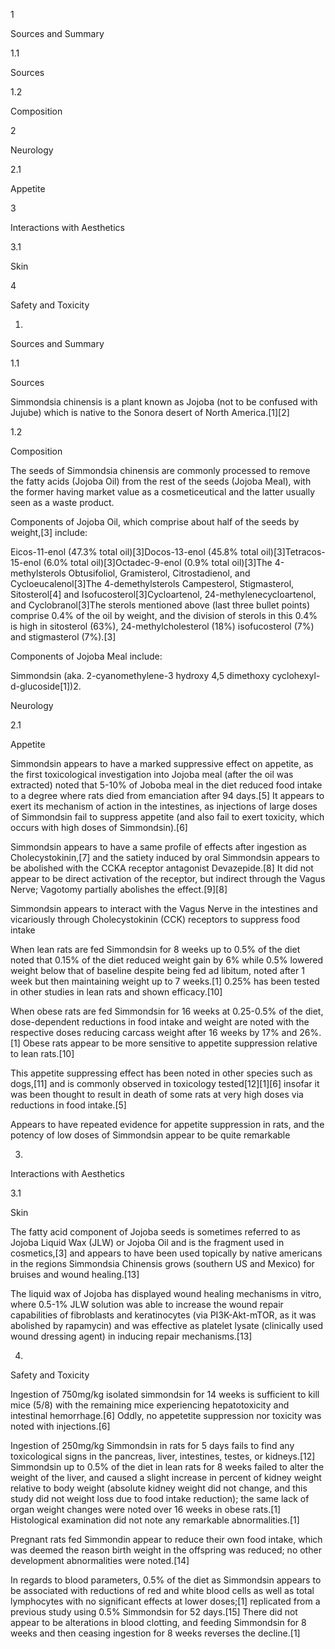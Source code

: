 1

Sources and Summary

1.1

Sources

1.2

Composition

2

Neurology

2.1

Appetite

3

Interactions with Aesthetics

3.1

Skin

4

Safety and Toxicity

1.

Sources and Summary

1.1

Sources

Simmondsia chinensis is a plant known as Jojoba (not to be confused with Jujube) which is native to the Sonora desert of North America.[1][2]

1.2

Composition

The seeds of Simmondsia chinensis are commonly processed to remove the fatty acids (Jojoba Oil) from the rest of the seeds (Jojoba Meal), with the former having market value as a cosmeticeutical and the latter usually seen as a waste product.

Components of Jojoba Oil, which comprise about half of the seeds by weight,[3] include:

Eicos-11-enol (47.3% total oil)[3]Docos-13-enol (45.8% total oil)[3]Tetracos-15-enol (6.0% total oil)[3]Octadec-9-enol (0.9% total oil)[3]The 4-methylsterols Obtusifoliol, Gramisterol, Citrostadienol, and Cycloeucalenol[3]The 4-demethylsterols Campesterol, Stigmasterol, Sitosterol[4] and Isofucosterol[3]Cycloartenol, 24-methylenecycloartenol, and Cyclobranol[3]The sterols mentioned above (last three bullet points) comprise 0.4% of the oil by weight, and the division of sterols in this 0.4% is high in sitosterol (63%), 24-methylcholesterol (18%) isofucosterol (7%) and stigmasterol (7%).[3]

Components of Jojoba Meal include:

Simmondsin (aka. 2-cyanomethylene-3 hydroxy 4,5 dimethoxy cyclohexyl-d-glucoside[1])2.

Neurology

2.1

Appetite

Simmondsin appears to have a marked suppressive effect on appetite, as the first toxicological investigation into Jojoba meal (after the oil was extracted) noted that 5-10% of Joboba meal in the diet reduced food intake to a degree where rats died from emanciation after 94 days.[5] It appears to exert its mechanism of action in the intestines, as injections of large doses of Simmondsin fail to suppress appetite (and also fail to exert toxicity, which occurs with high doses of Simmondsin).[6]

Simmondsin appears to have a same profile of effects after ingestion as Cholecystokinin,[7] and the satiety induced by oral Simmondsin appears to be abolished with the CCKA receptor antagonist Devazepide.[8] It did not appear to be direct activation of the receptor, but indirect through the Vagus Nerve; Vagotomy partially abolishes the effect.[9][8]


Simmondsin appears to interact with the Vagus Nerve in the intestines and vicariously through Cholecystokinin (CCK) receptors to suppress food intake


When lean rats are fed Simmondsin for 8 weeks up to 0.5% of the diet noted that 0.15% of the diet reduced weight gain by 6% while 0.5% lowered weight below that of baseline despite being fed ad libitum, noted after 1 week but then maintaining weight up to 7 weeks.[1] 0.25% has been tested in other studies in lean rats and shown efficacy.[10]

When obese rats are fed Simmondsin for 16 weeks at 0.25-0.5% of the diet, dose-dependent reductions in food intake and weight are noted with the respective doses reducing carcass weight after 16 weeks by 17% and 26%.[1] Obese rats appear to be more sensitive to appetite suppression relative to lean rats.[10]

This appetite suppressing effect has been noted in other species such as dogs,[11] and is commonly observed in toxicology tested[12][1][6] insofar it was been thought to result in death of some rats at very high doses via reductions in food intake.[5]


Appears to have repeated evidence for appetite suppression in rats, and the potency of low doses of Simmondsin appear to be quite remarkable


3.

Interactions with Aesthetics

3.1

Skin

The fatty acid component of Jojoba seeds is sometimes referred to as Jojoba Liquid Wax (JLW) or Jojoba Oil and is the fragment used in cosmetics,[3] and appears to have been used topically by native americans in the regions Simmondsia Chinensis grows (southern US and Mexico) for bruises and wound healing.[13]

The liquid wax of Jojoba has displayed wound healing mechanisms in vitro, where 0.5-1% JLW solution was able to increase the wound repair capabilities of fibroblasts and keratinocytes (via PI3K-Akt-mTOR, as it was abolished by rapamycin) and was effective as platelet lysate (clinically used wound dressing agent) in inducing repair mechanisms.[13] 

4.

Safety and Toxicity

Ingestion of 750mg/kg isolated simmondsin for 14 weeks is sufficient to kill mice (5/8) with the remaining mice experiencing hepatotoxicity and intestinal hemorrhage.[6] Oddly, no appetetite suppression nor toxicity was noted with injections.[6]

Ingestion of 250mg/kg Simmondsin in rats for 5 days fails to find any toxicological signs in the pancreas, liver, intestines, testes, or kidneys.[12] Simmondsin up to 0.5% of the diet in lean rats for 8 weeks failed to alter the weight of the liver, and caused a slight increase in percent of kidney weight relative to body weight (absolute kidney weight did not change, and this study did not weight loss due to food intake reduction); the same lack of organ weight changes were noted over 16 weeks in obese rats.[1] Histological examination did not note any remarkable abnormalities.[1]

Pregnant rats fed Simmondin appear to reduce their own food intake, which was deemed the reason birth weight in the offspring was reduced; no other development abnormalities were noted.[14]

In regards to blood parameters, 0.5% of the diet as Simmondsin appears to be associated with reductions of red and white blood cells as well as total lymphocytes with no significant effects at lower doses;[1] replicated from a previous study using 0.5% Simmondsin for 52 days.[15] There did not appear to be alterations in blood clotting, and feeding Simmondsin for 8 weeks and then ceasing ingestion for 8 weeks reverses the decline.[1]

